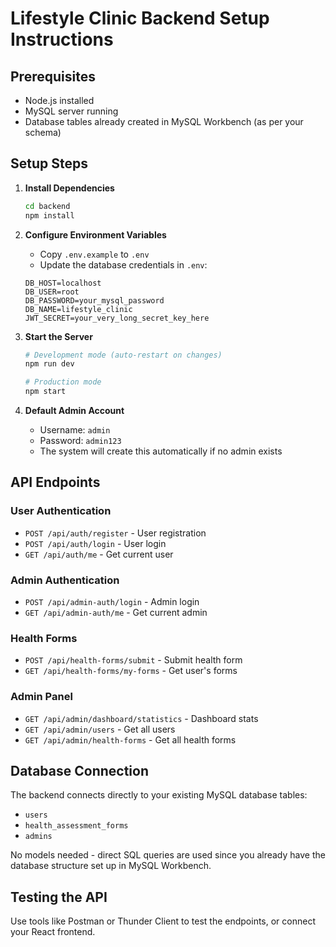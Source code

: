 # Lifestyle Clinic Backend Setup Instructions

## Prerequisites
- Node.js installed
- MySQL server running
- Database tables already created in MySQL Workbench (as per your schema)

## Setup Steps

1. **Install Dependencies**
   ```bash
   cd backend
   npm install
   ```

2. **Configure Environment Variables**
   - Copy `.env.example` to `.env`
   - Update the database credentials in `.env`:
   ```env
   DB_HOST=localhost
   DB_USER=root
   DB_PASSWORD=your_mysql_password
   DB_NAME=lifestyle_clinic
   JWT_SECRET=your_very_long_secret_key_here
   ```

3. **Start the Server**
   ```bash
   # Development mode (auto-restart on changes)
   npm run dev
   
   # Production mode
   npm start
   ```

4. **Default Admin Account**
   - Username: `admin`
   - Password: `admin123`
   - The system will create this automatically if no admin exists

## API Endpoints

### User Authentication
- `POST /api/auth/register` - User registration
- `POST /api/auth/login` - User login
- `GET /api/auth/me` - Get current user

### Admin Authentication  
- `POST /api/admin-auth/login` - Admin login
- `GET /api/admin-auth/me` - Get current admin

### Health Forms
- `POST /api/health-forms/submit` - Submit health form
- `GET /api/health-forms/my-forms` - Get user's forms

### Admin Panel
- `GET /api/admin/dashboard/statistics` - Dashboard stats
- `GET /api/admin/users` - Get all users
- `GET /api/admin/health-forms` - Get all health forms

## Database Connection
The backend connects directly to your existing MySQL database tables:
- `users`
- `health_assessment_forms` 
- `admins`

No models needed - direct SQL queries are used since you already have the database structure set up in MySQL Workbench.

## Testing the API
Use tools like Postman or Thunder Client to test the endpoints, or connect your React frontend.
